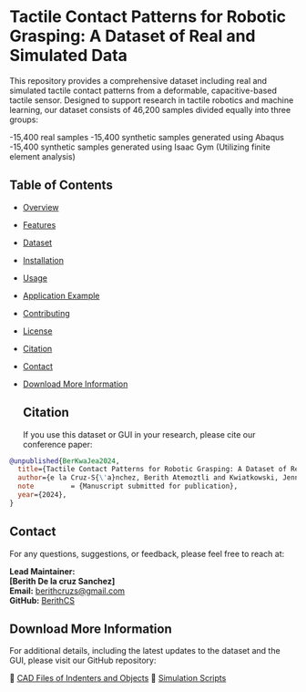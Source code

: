 # Tactile Contact Patterns for Robotic Grasping: A Dataset of Real and Simulated Data

This repository provides a comprehensive dataset including real and simulated tactile contact patterns from a deformable, capacitive-based tactile sensor. Designed to support research in tactile robotics and machine learning, our dataset consists of 46,200 samples divided equally into three groups:

-15,400 real samples
-15,400 synthetic samples generated using Abaqus
-15,400 synthetic samples generated using Isaac Gym (Utilizing finite element analysis)

## Table of Contents

- [Overview](#overview)
- [Features](#features)
- [Dataset](#dataset)
- [Installation](#installation)
- [Usage](#usage)
- [Application Example](#application-example)
- [Contributing](#contributing)
- [License](#license)
- [Citation](#citation)
- [Contact](#contact)
- [Download More Information](#download-more-information)


  ## Citation
  If you use this dataset or GUI in your research, please cite our conference paper:
  
```bibtex
@unpublished{BerKwaJea2024,
  title={Tactile Contact Patterns for Robotic Grasping: A Dataset of Real and Simulated Data},
  author={e la Cruz-S{\'a}nchez, Berith Atemoztli and Kwiatkowski, Jennifer and Roberge, Jean-Philippe},
  note         = {Manuscript submitted for publication},
  year={2024},
}
```

## Contact
For any questions, suggestions, or feedback, please feel free to reach at:

**Lead Maintainer:**  
**[Berith De la cruz Sanchez]**  
**Email:** [berithcruzs@gmail.com](mailto:berithcruzs@gmail.com)  
**GitHub:** [BerithCS](https://github.com/BerithCS)

## Download More Information

For additional details, including the latest updates to the dataset and the GUI, please visit our GitHub repository:

🔗 [CAD Files of Indenters and Objects]([https://github.com/Lab-CORO/TactileDataset](https://os5.mycloud.com/action/share/e043f2bd-d56c-4e53-b178-062b4b60af09))
🔗 [Simulation Scripts]([https://github.com/Lab-CORO/TactileDataset](https://os5.mycloud.com/action/share/daf9c31c-53b8-485b-b6ef-5ca75bfcfc75))


  
